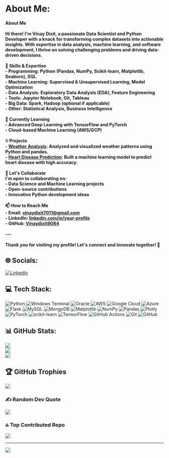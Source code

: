#  About Me:
#### About Me<br><br>Hi there! I'm **Vinay Dixit**, a passionate **Data Scientist** and **Python Developer** with a knack for transforming complex datasets into actionable insights. With expertise in data analysis, machine learning, and software development, I thrive on solving challenging problems and driving data-driven decisions.<br><br> 🔧 Skills & Expertise<br>- **Programming**: Python (Pandas, NumPy, Scikit-learn, Matplotlib, Seaborn), SQL<br>- **Machine Learning**: Supervised & Unsupervised Learning, Model Optimization<br>- **Data Analysis**: Exploratory Data Analysis (EDA), Feature Engineering<br>- **Tools**: Jupyter Notebook, Git, Tableau<br>- **Big Data**: Spark, Hadoop (optional if applicable)<br>- **Other**: Statistical Analysis, Business Intelligence<br><br>🌱 Currently Learning<br>- Advanced Deep Learning with TensorFlow and PyTorch<br>- Cloud-based Machine Learning (AWS/GCP)<br><br>  💡 Projects<br>- **[Weather Analysis](https://github.com/Vinaydixit9084/WeatherAnalysis)**: Analyzed and visualized weather patterns using Python and pandas.<br>- **[Heart Disease Prediction](https://github.com/Vinaydixit9084/Heart_Disease_prediction)**: Built a machine learning model to predict heart disease with high accuracy.<br><br> 🤝 Let's Collaborate<br>I'm open to collaborating on:<br>- Data Science and Machine Learning projects<br>- Open-source contributions<br>- Innovative Python development ideas<br><br>📫 How to Reach Me<br>- **Email**: [vinaydixit7011@gmail.com](mailto:vinaydixit7011@gmail.com)<br>- **LinkedIn**: [linkedin.com/in/your-profile](https://linkedin.com/in/your-profile)<br>- **GitHub**: [Vinaydixit9084](https://github.com/Vinaydixit9084)<br><br>---<br><br>Thank you for visiting my profile!  Let's connect and innovate together! 🚀<br>


##  🌐 Socials:
[![LinkedIn](https://img.shields.io/badge/LinkedIn-%230077B5.svg?logo=linkedin&logoColor=white)](https://linkedin.com/in/https://www.linkedin.com/in/vinay-dixit-477691246/) 

##  💻 Tech Stack:
![Python](https://img.shields.io/badge/python-3670A0?style=for-the-badge&logo=python&logoColor=ffdd54) ![Windows Terminal](https://img.shields.io/badge/Windows%20Terminal-%234D4D4D.svg?style=for-the-badge&logo=windows-terminal&logoColor=white) ![Oracle](https://img.shields.io/badge/Oracle-F80000?style=for-the-badge&logo=oracle&logoColor=white) ![AWS](https://img.shields.io/badge/AWS-%23FF9900.svg?style=for-the-badge&logo=amazon-aws&logoColor=white) ![Google Cloud](https://img.shields.io/badge/GoogleCloud-%234285F4.svg?style=for-the-badge&logo=google-cloud&logoColor=white) ![Azure](https://img.shields.io/badge/azure-%230072C6.svg?style=for-the-badge&logo=microsoftazure&logoColor=white) ![Flask](https://img.shields.io/badge/flask-%23000.svg?style=for-the-badge&logo=flask&logoColor=white) ![MySQL](https://img.shields.io/badge/mysql-4479A1.svg?style=for-the-badge&logo=mysql&logoColor=white) ![MongoDB](https://img.shields.io/badge/MongoDB-%234ea94b.svg?style=for-the-badge&logo=mongodb&logoColor=white) ![Matplotlib](https://img.shields.io/badge/Matplotlib-%23ffffff.svg?style=for-the-badge&logo=Matplotlib&logoColor=black) ![NumPy](https://img.shields.io/badge/numpy-%23013243.svg?style=for-the-badge&logo=numpy&logoColor=white) ![Pandas](https://img.shields.io/badge/pandas-%23150458.svg?style=for-the-badge&logo=pandas&logoColor=white) ![Plotly](https://img.shields.io/badge/Plotly-%233F4F75.svg?style=for-the-badge&logo=plotly&logoColor=white) ![PyTorch](https://img.shields.io/badge/PyTorch-%23EE4C2C.svg?style=for-the-badge&logo=PyTorch&logoColor=white) ![scikit-learn](https://img.shields.io/badge/scikit--learn-%23F7931E.svg?style=for-the-badge&logo=scikit-learn&logoColor=white) ![TensorFlow](https://img.shields.io/badge/TensorFlow-%23FF6F00.svg?style=for-the-badge&logo=TensorFlow&logoColor=white) ![GitHub Actions](https://img.shields.io/badge/github%20actions-%232671E5.svg?style=for-the-badge&logo=githubactions&logoColor=white) ![Git](https://img.shields.io/badge/git-%23F05033.svg?style=for-the-badge&logo=git&logoColor=white) ![GitHub](https://img.shields.io/badge/github-%23121011.svg?style=for-the-badge&logo=github&logoColor=white)
##  📊 GitHub Stats:
![](https://github-readme-stats.vercel.app/api?username=Vinaydixit9084&theme=dark&hide_border=false&include_all_commits=false&count_private=false)<br/>
![](https://github-readme-streak-stats.herokuapp.com/?user=Vinaydixit9084&theme=dark&hide_border=false)<br/>
![](https://github-readme-stats.vercel.app/api/top-langs/?username=Vinaydixit9084&theme=dark&hide_border=false&include_all_commits=false&count_private=false&layout=compact)

## 🏆 GitHub Trophies
![](https://github-profile-trophy.vercel.app/?username=Vinaydixit9084&theme=radical&no-frame=false&no-bg=true&margin-w=4)

### ✍️ Random Dev Quote
![](https://quotes-github-readme.vercel.app/api?type=horizontal&theme=radical)

### 🔝 Top Contributed Repo
![](https://github-contributor-stats.vercel.app/api?username=Vinaydixit9084&limit=5&theme=dark&combine_all_yearly_contributions=true)

---
[![](https://visitcount.itsvg.in/api?id=Vinaydixit9084&icon=0&color=0)](https://visitcount.itsvg.in)

<!-- Proudly created with GPRM ( https://gprm.itsvg.in ) -->

